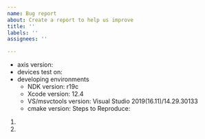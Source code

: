 ```yaml
---
name: Bug report
about: Create a report to help us improve
title: ''
labels: ''
assignees: ''

---
```


- axis version:
- devices test on:
- developing environments
   - NDK version: r19c
   - Xcode version: 12.4
   - VS/msvctools version: Visual Studio 2019(16.11)/14.29.30133
   - cmake version: 
Steps to Reproduce:

1. 
2.
